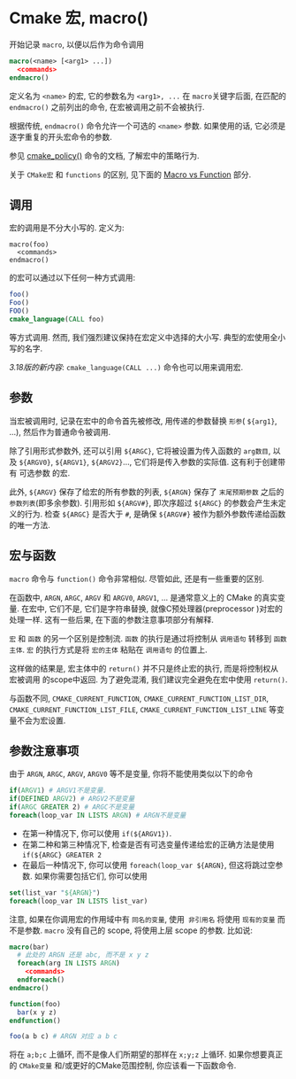 # Cmake 宏, macro()

开始记录 `macro`, 以便以后作为命令调用

```cmake
macro(<name> [<arg1> ...])
  <commands>
endmacro()
```

定义名为 `<name>` 的宏, 它的参数名为 `<arg1>, ...`
在 `macro`关键字后面, 在匹配的 `endmacro()` 之前列出的命令,
在宏被调用之前不会被执行.

根据传统, `endmacro()` 命令允许一个可选的 `<name>` 参数.
如果使用的话, 它必须是逐字重复的开头宏命令的参数.

参见 [cmake_policy()][] 命令的文档, 了解宏中的策略行为.

关于 `CMake宏` 和 `functions` 的区别, 见下面的 [Macro vs Function][] 部分.

[cmake_policy()]: https://cmake.org/cmake/help/latest/command/cmake_policy.html#command:cmake_policy
[Macro vs Function]: https://cmake.org/cmake/help/latest/command/macro.html?highlight=macro#macro-vs-function

## 调用

宏的调用是不分大小写的. 定义为:

```macro
macro(foo)
  <commands>
endmacro()
```

的宏可以通过以下任何一种方式调用:

```cmake
foo()
Foo()
FOO()
cmake_language(CALL foo)
```

等方式调用. 然而, 我们强烈建议保持在宏定义中选择的大小写.
典型的宏使用全小写的名字.

*3.18版的新内容*: `cmake_language(CALL ...)` 命令也可以用来调用宏.

## 参数

当宏被调用时, 记录在宏中的命令首先被修改,
用传递的参数替换 `形参`( `${arg1}`, ...), 然后作为普通命令被调用.

除了引用形式参数外, 还可以引用 `${ARGC}`, 它将被设置为传入函数的 `arg数目`,
以及 `${ARGV0}`, `${ARGV1}`, `${ARGV2}`..., 它们将是传入参数的实际值.
这有利于创建带有 可选参数 的宏.

此外, `${ARGV}` 保存了给宏的所有参数的列表,
`${ARGN}` 保存了 `末尾预期参数` 之后的 `参数列表`(即多余参数).
引用形如 `${ARGV#}`, 即次序超过 `${ARGC}` 的参数会产生未定义的行为.
检查 `${ARGC}` 是否大于 `#`, 是确保 `${ARGV#}` 被作为额外参数传递给函数的唯一方法.

## 宏与函数

`macro` 命令与 `function()` 命令非常相似. 尽管如此, 还是有一些重要的区别.

在函数中, `ARGN`, `ARGC`, `ARGV` 和 `ARGV0`, `ARGV1`, ...
是通常意义上的 CMake 的真实变量.
在宏中, 它们不是, 它们是字符串替换, 就像C预处理器(preprocessor )对宏的处理一样.
这有一些后果, 在下面的参数注意事项部分有解释.

`宏` 和 `函数` 的另一个区别是控制流.
`函数` 的执行是通过将控制从 `调用语句` 转移到 `函数主体`.
`宏` 的执行方式是将 `宏的主体` 粘贴在 `调用语句` 的位置上.

这样做的结果是, 宏主体中的 `return()` 并不只是终止宏的执行,
而是将控制权从 宏被调用 的scope中返回.
为了避免混淆, 我们建议完全避免在宏中使用 `return()`.

与函数不同, `CMAKE_CURRENT_FUNCTION`, `CMAKE_CURRENT_FUNCTION_LIST_DIR`, `CMAKE_CURRENT_FUNCTION_LIST_FILE`, `CMAKE_CURRENT_FUNCTION_LIST_LINE`
等变量不会为宏设置.

## 参数注意事项

由于 `ARGN`, `ARGC`, `ARGV`, `ARGV0` 等不是变量, 你将不能使用类似以下的命令

```cmake
if(ARGV1) # ARGV1不是变量.
if(DEFINED ARGV2) # ARGV2不是变量
if(ARGC GREATER 2) # ARGC不是变量
foreach(loop_var IN LISTS ARGN) # ARGN不是变量
```

+ 在第一种情况下, 你可以使用 `if(${ARGV1})`.
+ 在第二种和第三种情况下,
检查是否有可选变量传递给宏的正确方法是使用 `if(${ARGC} GREATER 2`
+ 在最后一种情况下, 你可以使用 `foreach(loop_var ${ARGN}`,
但这将跳过空参数. 如果你需要包括它们, 你可以使用

```cmake
set(list_var "${ARGN}")
foreach(loop_var IN LISTS list_var)
```

注意, 如果在你调用宏的作用域中有 `同名的变量`,
使用` 非引用名` 将使用 `现有的变量` 而不是参数.
`macro` 没有自己的 scope, 将使用上层 scope 的参数.
比如说:

```cmake
macro(bar)
  # 此处的 ARGN 还是 abc, 而不是 x y z
  foreach(arg IN LISTS ARGN)
    <commands>
  endforeach()
endmacro()

function(foo)
  bar(x y z)
endfunction()

foo(a b c) # ARGN 对应 a b c
```

将在 `a;b;c` 上循环, 而不是像人们所期望的那样在 `x;y;z` 上循环.
如果你想要真正的 `CMake变量` 和/或更好的CMake范围控制, 你应该看一下函数命令.

